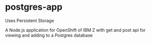# postgres-app

Uses Persistent Storage

A Node.js application for OpenShift of IBM Z with get and post api for viewing and adding to a Postgres database

